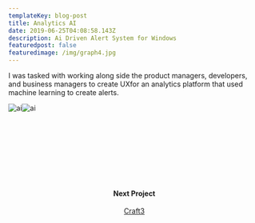 ```yaml
---
templateKey: blog-post
title: Analytics AI
date: 2019-06-25T04:08:58.143Z
description: Ai Driven Alert System for Windows
featuredpost: false
featuredimage: /img/graph4.jpg
---
```

<span>I was tasked with working along side the product managers, developers, and business managers to create UXfor an analytics platform that used machine learning to create alerts.</span><div style="text-align:center;display: inline-block">
![ai](/img/ascreen.png)![ai](/img/bscreen.png)
</div>
<div style="padding:120px 0;text-align:center;">
<h4>Next Project</h4>
<a href="/blog/2019-06-26-craft3">Craft3</a>
</div>

